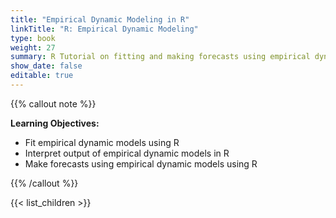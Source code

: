 ```yaml
---
title: "Empirical Dynamic Modeling in R"
linkTitle: "R: Empirical Dynamic Modeling"
type: book
weight: 27
summary: R Tutorial on fitting and making forecasts using empirical dynamic modeling
show_date: false
editable: true
---
```


{{% callout note %}}

**Learning Objectives:**
* Fit empirical dynamic models using R
* Interpret output of empirical dynamic models in R
* Make forecasts using empirical dynamic models using R

{{% /callout %}}

{{< list_children >}}
